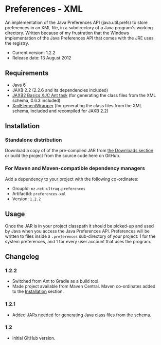 
Preferences - XML
=================

An implementation of the Java Preferences API (java.util.prefs) to store
preferences in an XML file, in a subdirectory of a Java program's working
directory.  Written because of my frustration that the Windows implementation of
the Java Preferences API that comes with the JRE uses the registry.

 - Current version: 1.2.2
 - Release date: 13 August 2012


Requirements
------------

 - Java 6
 - JAXB 2.2 (2.2.6 and its dependencies included)
 - [JAXB2 Basics XJC Ant task](http://confluence.highsource.org/display/J2B/JAXB2+Basics+XJC+Ant+Task) (for generating the class files from the XML schema, 0.6.3 included)
 - [XmlElementWrapper](http://www.conspicio.dk/blog/bjarne/jaxb-xmlelementwrapper-plugin) (for generating the class files from the XML schema, included and recompiled for JAXB 2.2)


Installation
------------

### Standalone distribution
Download a copy of of the pre-compiled JAR from [the Downloads section](preferences-xml/downloads)
or build the project from the source code here on GitHub.

### For Maven and Maven-compatible dependency managers
Add a dependency to your project with the following co-ordinates:

 - GroupId: `nz.net.ultraq.preferences`
 - ArtifactId: `preferences-xml`
 - Version: `1.2.2`


Usage
-----

Once the JAR is in your project classpath it should be picked-up and used by
Java when you access the Java Preferences API.  Preferences will be written to
files inside a `.preferences` sub-directory of your project: 1 for the system
preferences, and 1 for every user account that uses the program.


Changelog
---------

### 1.2.2
 - Switched from Ant to Gradle as a build tool.
 - Made project available from Maven Central.  Maven co-ordinates added to the
   [Installation](#installation) section.

### 1.2.1
 - Added JARs needed for generating Java class files from the schema.

### 1.2
 - Initial GitHub version.

